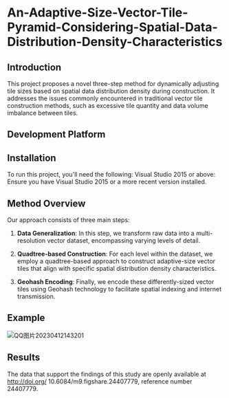 # An-Adaptive-Size-Vector-Tile-Pyramid-Considering-Spatial-Data-Distribution-Density-Characteristics

## Introduction

This project proposes a novel three-step method for dynamically adjusting tile sizes based on spatial data distribution density during construction. It addresses the issues commonly encountered in traditional vector tile construction methods, such as excessive tile quantity and data volume imbalance between tiles.

## Development Platform

## Installation

To run this project, you'll need the following:
Visual Studio 2015 or above: Ensure you have Visual Studio 2015 or a more recent version installed.

## Method Overview

Our approach consists of three main steps:

1. **Data Generalization**: In this step, we transform raw data into a multi-resolution vector dataset, encompassing varying levels of detail.

2. **Quadtree-based Construction**: For each level within the dataset, we employ a quadtree-based approach to construct adaptive-size vector tiles that align with specific spatial distribution density characteristics.

3. **Geohash Encoding**: Finally, we encode these differently-sized vector tiles using Geohash technology to facilitate spatial indexing and internet transmission.

## Example

![QQ图片20230412143201](https://github.com/lilgw402/An-Adaptive-Size-Vector-Tile-Pyramid-Considering-Spatial-Data-Distribution-Density-Characteristics/assets/109207584/d2273bca-a26e-4f5e-8494-eeff8f5f2565)

## Results

The data that support the findings of this study are openly available at http://doi.org/ 10.6084/m9.figshare.24407779, reference number 24407779. 
